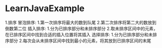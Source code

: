# LearnJavaExample

1.排序
冒泡排序:
    1.第一次排序将最大的数到队尾
    2.第二次排序将第二大的数放到倒数第二位
插入排序:
    1.分为已排序部分和未排序部分
    2.取未排序区间中的元素，在已排序区间中找到合适的插入位置将其插入
选择排序:
    1.分为已排序部分和未排序部分
    2.每次会从未排序区间中找到最小的元素，将其放到已排序区间的末尾